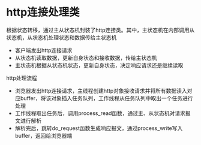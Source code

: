 http连接处理类
=============
根据状态转移，通过主从状态机封装了http连接类。其中，主状态机在内部调用从状态机，从状态机处理状态和数据传给主状态机
* 客户端发出http连接请求
* 从状态机读取数据，更新自身状态和接收数据，传给主状态机
* 主状态机根据从状态机状态，更新自身状态，决定响应请求还是继续读取

http处理流程
* 浏览器发出http连接请求，主线程创建http对象接收请求并将所有数据读入对应buffer，将该对象插入任务队列，工作线程从任务队列中取出一个任务进行处理
* 工作线程取出任务后，调用process_read函数，通过主、从状态机对请求报文进行解析
* 解析完后，跳转do_request函数生成响应报文，通过process_write写入buffer，返回给浏览器端